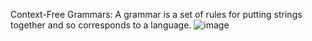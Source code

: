 Context-Free Grammars: A grammar is a set of rules for putting strings together and so corresponds to a language.
![image](https://user-images.githubusercontent.com/56669333/212093658-26e18044-a127-459c-957f-ae46aec5608e.png)
